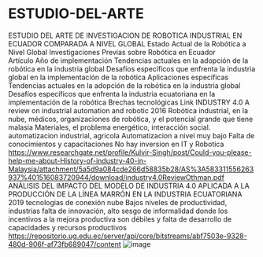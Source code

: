 # ESTUDIO-DEL-ARTE
ESTUDIO DEL ARTE DE INVESTIGACION DE ROBOTICA INDUSTRIAL EN ECUADOR COMPARADA A NIVEL GLOBAL
		Estado Actual de la Robótica a Nivel Global 			Investigaciones Previas sobre Robótica en Ecuador			
Artículo	Año de implementación	Tendencias actuales en la adopción de la robótica en la industria global	Desafíos específicos que enfrenta la industria global en la implementación de la robótica	Aplicaciones especificas	Tendencias actuales en la adopción de la robótica en la industria global	Desafíos específicos que enfrenta la industria ecuatoriana en la implementación de la robótica	Brechas tecnológicas	Link
INDUSTRY 4.0 A review on industrial automation and robotic	2016	Robótica industrial, en la nube, médicos, organizaciones de robótica, y el potencial grande que tiene malasia	Materiales, el problema energético, interacción social.	automatizacion industrial, agricola	Automatizacion a nivel muy bajo	Falta de conocimientos y capacitaciones	No hay inversion en IT y Robotica	https://www.researchgate.net/profile/Kulvir-Singh/post/Could-you-please-help-me-about-History-of-industry-40-in-Malaysia/attachment/5a5d9a084cde266d58835b28/AS%3A583311556263937%401516083720944/download/industry4.0ReviewOthman.pdf
ANÁLISIS DEL IMPACTO DEL MODELO DE INDUSTRIA 4.0 APLICADA A LA PRODUCCIÓN DE LA LÍNEA MARRÓN EN LA INDUSTRIA ECUATORIANA	2019	tecnologias de conexión			nube	Bajos niveles de productividad, industrias	falta de innovación, alto sesgo de informalidad donde los incentivos a la mejora productiva son débiles y falta de desarrollo de capacidades y recursos productivos	https://repositorio.ug.edu.ec/server/api/core/bitstreams/abf7503e-9328-480d-906f-af73fb689047/content
![image](https://github.com/HolgerCG/ESTUDIO-DEL-ARTE/assets/108628020/51185522-5733-4abf-bb26-e541c212bdcc)
